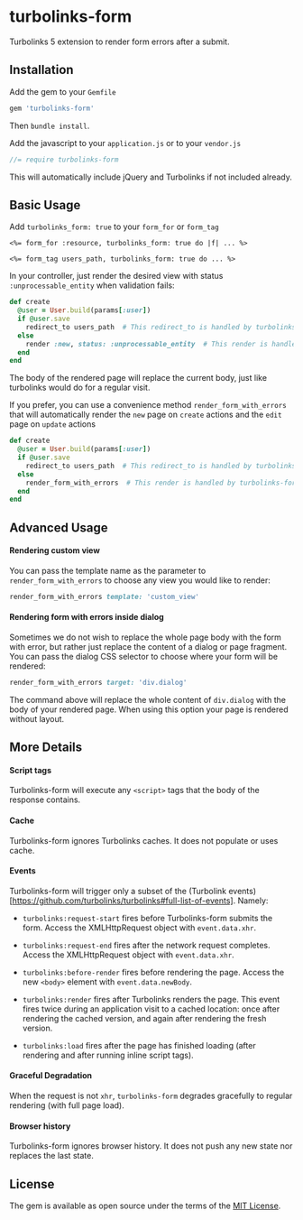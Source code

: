 # turbolinks-form
Turbolinks 5 extension to render form errors after a submit.

## Installation

Add the gem to your `Gemfile`

``` ruby
gem 'turbolinks-form'
```

Then `bundle install`.

Add the javascript to your `application.js` or to your `vendor.js`

``` javascript
//= require turbolinks-form
```

This will automatically include jQuery and Turbolinks if not included already.


## Basic Usage

Add `turbolinks_form: true` to your `form_for` or `form_tag`

``` erb
<%= form_for :resource, turbolinks_form: true do |f| ... %>

<%= form_tag users_path, turbolinks_form: true do ... %>
```

In your controller, just render the desired view with status `:unprocessable_entity`
 when validation fails:
``` ruby
def create
  @user = User.build(params[:user])
  if @user.save
    redirect_to users_path  # This redirect_to is handled by turbolinks alone
  else
    render :new, status: :unprocessable_entity  # This render is handled by turbolinks-form
  end
end
```

The body of the rendered page will replace the current body, just like turbolinks would do for a regular visit.

If you prefer, you can use a convenience method `render_form_with_errors` that will automatically render the `new` page on `create` actions and the `edit` page on `update` actions
``` ruby
def create
  @user = User.build(params[:user])
  if @user.save
    redirect_to users_path  # This redirect_to is handled by turbolinks alone
  else
    render_form_with_errors  # This render is handled by turbolinks-form
  end
end
```

## Advanced Usage

#### Rendering custom view
You can pass the template name as the parameter to `render_form_with_errors` to choose any view you would like to render:
``` ruby
render_form_with_errors template: 'custom_view'
```

#### Rendering form with errors inside dialog
Sometimes we do not wish to replace the whole page body with the form with error, but rather just replace the content of a dialog or page fragment. You can pass the dialog CSS selector to choose where your form will be rendered:
``` ruby
render_form_with_errors target: 'div.dialog'
```
The command above will replace the whole content of `div.dialog` with the body of your rendered page. When using this option your page is rendered without layout.

## More Details

#### Script tags
Turbolinks-form will execute any `<script>` tags that the body of the response contains.

#### Cache
Turbolinks-form ignores Turbolinks caches. It does not populate or uses cache.

#### Events
Turbolinks-form will trigger only a subset of the (Turbolink events)[https://github.com/turbolinks/turbolinks#full-list-of-events]. Namely:

* `turbolinks:request-start` fires before Turbolinks-form submits the form. Access the XMLHttpRequest object with `event.data.xhr`.

* `turbolinks:request-end` fires after the network request completes. Access the XMLHttpRequest object with `event.data.xhr`.

* `turbolinks:before-render` fires before rendering the page. Access the new `<body>` element with `event.data.newBody`.

* `turbolinks:render` fires after Turbolinks renders the page. This event fires twice during an application visit to a cached location: once after rendering the cached version, and again after rendering the fresh version.

* `turbolinks:load` fires after the page has finished loading (after rendering and after running inline script tags).

#### Graceful Degradation
When the request is not `xhr`, `turbolinks-form` degrades gracefully to regular rendering (with full page load).

#### Browser history
Turbolinks-form ignores browser history. It does not push any new state nor replaces the last state.

## License

The gem is available as open source under the terms of the [MIT License](http://opensource.org/licenses/MIT).
